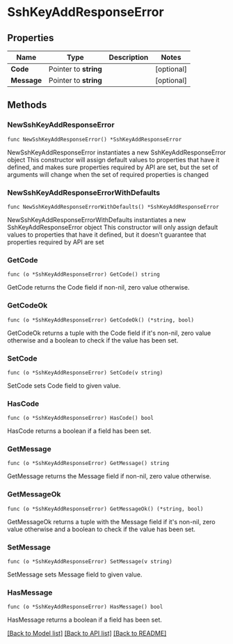 # SshKeyAddResponseError

## Properties

Name | Type | Description | Notes
------------ | ------------- | ------------- | -------------
**Code** | Pointer to **string** |  | [optional] 
**Message** | Pointer to **string** |  | [optional] 

## Methods

### NewSshKeyAddResponseError

`func NewSshKeyAddResponseError() *SshKeyAddResponseError`

NewSshKeyAddResponseError instantiates a new SshKeyAddResponseError object
This constructor will assign default values to properties that have it defined,
and makes sure properties required by API are set, but the set of arguments
will change when the set of required properties is changed

### NewSshKeyAddResponseErrorWithDefaults

`func NewSshKeyAddResponseErrorWithDefaults() *SshKeyAddResponseError`

NewSshKeyAddResponseErrorWithDefaults instantiates a new SshKeyAddResponseError object
This constructor will only assign default values to properties that have it defined,
but it doesn't guarantee that properties required by API are set

### GetCode

`func (o *SshKeyAddResponseError) GetCode() string`

GetCode returns the Code field if non-nil, zero value otherwise.

### GetCodeOk

`func (o *SshKeyAddResponseError) GetCodeOk() (*string, bool)`

GetCodeOk returns a tuple with the Code field if it's non-nil, zero value otherwise
and a boolean to check if the value has been set.

### SetCode

`func (o *SshKeyAddResponseError) SetCode(v string)`

SetCode sets Code field to given value.

### HasCode

`func (o *SshKeyAddResponseError) HasCode() bool`

HasCode returns a boolean if a field has been set.

### GetMessage

`func (o *SshKeyAddResponseError) GetMessage() string`

GetMessage returns the Message field if non-nil, zero value otherwise.

### GetMessageOk

`func (o *SshKeyAddResponseError) GetMessageOk() (*string, bool)`

GetMessageOk returns a tuple with the Message field if it's non-nil, zero value otherwise
and a boolean to check if the value has been set.

### SetMessage

`func (o *SshKeyAddResponseError) SetMessage(v string)`

SetMessage sets Message field to given value.

### HasMessage

`func (o *SshKeyAddResponseError) HasMessage() bool`

HasMessage returns a boolean if a field has been set.


[[Back to Model list]](../README.md#documentation-for-models) [[Back to API list]](../README.md#documentation-for-api-endpoints) [[Back to README]](../README.md)


